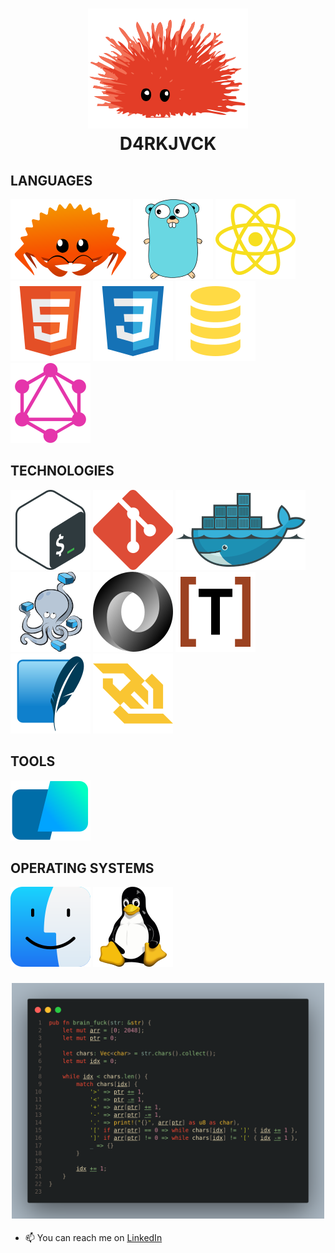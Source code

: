 <h1 align=center >
  <img alt="Rust" src="./icons/unsafe.svg">
  <br>
  D4RKJVCK
</h1>

## LANGUAGES

[![RUST](./icons/ferris.svg)](https://www.rust-lang.org)
[![GO](./icons/gopher.svg)](https://go.dev)
[![JAVASCRIPT](icons/javascript.svg)](https://developer.mozilla.org/en-US/docs/Web/JavaScript)
[![HTML5](./icons/html.svg)]()
[![CSS3](./icons/css.svg)]()
[![SQL](./icons/sql.svg)]()
[![GRAPHQL](./icons/graphql.svg)]()

## TECHNOLOGIES

[![BASH](./icons/bash.svg)]()
[![GIT](./icons/git.svg)]()
[![DOCKER](./icons/docker.svg)](https://www.docker.com/)
[![COMPOSE](./icons/compose.svg)](https://www.docker.com/)
[![JSON](./icons/json.svg)]()
[![TOML](./icons/toml.svg)]()
[![SQLITE](./icons/sqlite.svg)]()
[![WEBSOCKET](./icons/websocket.svg)]()

## TOOLS
[![WARP](./icons/warp.svg)]()

## OPERATING SYSTEMS

[![MACOS](./icons/macos.svg)]()
[![LINUX](./icons/linux.svg)]()

<h3 align=center>
  <img alt="brain_fuck" src="./brain_fuck.png" width="500px">
</h3>

- 📫 You can reach me on [LinkedIn](https://www.linkedin.com/in/d4rkjvck)
